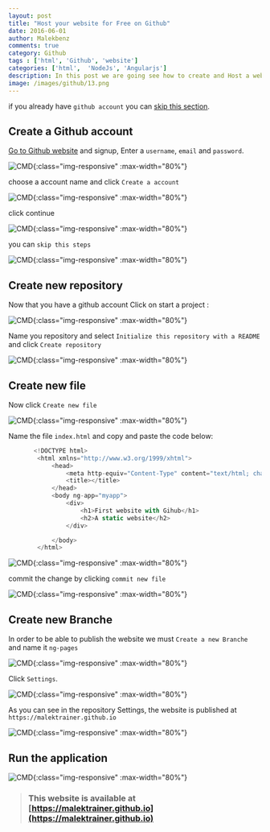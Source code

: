 ```yaml
---
layout: post
title: "Host your website for Free on Github" 
date: 2016-06-01
author: Malekbenz
comments: true
category: Github
tags : ['html', 'Github', 'website']
categories: ['html',  'NodeJs', 'Angularjs']
description: In this post we are going see how to create and Host a website for Free on Github
image: /images/github/13.png
---
```


if you already have `github account` you can  [skip this section](#create-new-repository). 

## Create a Github account


[Go to Github website](https://github.com/) and signup, Enter a `username`, `email` and `password`.

![CMD](/images/github/01.png){:class="img-responsive" :max-width="80%"}

choose a account name and click `Create a account` 

![CMD](/images/github/02.png){:class="img-responsive" :max-width="80%"}

click continue 

![CMD](/images/github/03.png){:class="img-responsive" :max-width="80%"}

you can `skip this steps`

![CMD](/images/github/04.png){:class="img-responsive" :max-width="80%"}


## Create new repository

Now that you have a github account Click on start a project :

![CMD](/images/github/05.png){:class="img-responsive" :max-width="80%"}

Name you repository and select `Initialize this repository with a README` and click `Create repository`

![CMD](/images/github/06.png){:class="img-responsive" :max-width="80%"}

## Create new file 

Now click `Create new file`

![CMD](/images/github/07.png){:class="img-responsive" :max-width="80%"}

Name the file `index.html` and copy and paste the code below: 

``` Javascript
       <!DOCTYPE html>
        <html xmlns="http://www.w3.org/1999/xhtml">
            <head>
                <meta http-equiv="Content-Type" content="text/html; charset=utf-8" />
                <title></title>
            </head>
            <body ng-app="myapp">
                <div>
                    <h1>First website with Gihub</h1>
                    <h2>A static website</h2>
                </div>

            </body>
        </html>
```

![CMD](/images/github/08.png){:class="img-responsive" :max-width="80%"}

commit the change by clicking `commit new file`

![CMD](/images/github/09.png){:class="img-responsive" :max-width="80%"}

## Create new Branche

In order to be able to publish the website we must `Create a new Branche` and name it `ng-pages`

![CMD](/images/github/10.png){:class="img-responsive" :max-width="80%"}

Click `Settings`.

![CMD](/images/github/11.png){:class="img-responsive" :max-width="80%"}

As you can see in the  repository Settings, the website is published at `https://malektrainer.github.io`

![CMD](/images/github/12.png){:class="img-responsive" :max-width="80%"}


## Run the application 
    

![CMD](/images/github/13.png){:class="img-responsive" :max-width="80%"}


>
> ### This website is available at [https://malektrainer.github.io](https://malektrainer.github.io)
>